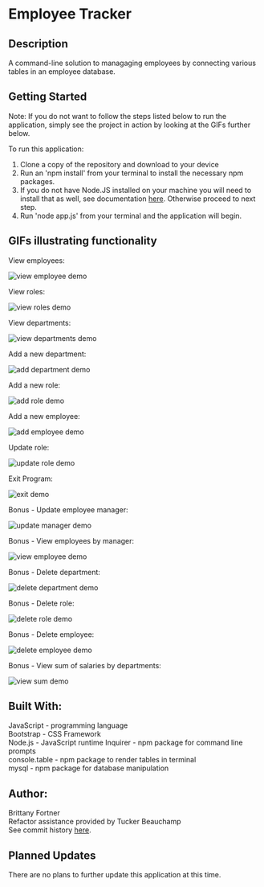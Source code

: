 # Employee Tracker

## Description

A command-line solution to managaging employees by connecting various tables in an employee database.

## Getting Started

Note: If you do not want to follow the steps listed below to run the application, simply see the project in action by looking at the GIFs further below. <br>

To run this application: <br>

1. Clone a copy of the repository and download to your device<br>
2. Run an 'npm install' from your terminal to install the necessary npm packages. <br>
3. If you do not have Node.JS installed on your machine you will need to install that as well, see documentation [here](https://nodejs.org/en/download/). Otherwise proceed to next step. <br>
4. Run 'node app.js' from your terminal and the application will begin.

## GIFs illustrating functionality

View employees:

![view employee demo](assets/view-employees.gif)

View roles:

![view roles demo](assets/view-roles.gif)

View departments:

![view departments demo](assets/view-departments.gif)

Add a new department:

![add department demo](assets/add-view-department.gif)

Add a new role:

![add role demo](assets/add-view-role.gif)

Add a new employee:

![add employee demo](assets/add-view-employee.gif)

Update role:

![update role demo](assets/update-role.gif)

Exit Program:

![exit demo](assets/exit-program.gif)

Bonus - Update employee manager:

![update manager demo](assets/update-manager.gif)

Bonus - View employees by manager:

![view employee demo](assets/by-manager.gif)

Bonus - Delete department:

![delete department demo](assets/del-dept.gif)

Bonus - Delete role:

![delete role demo](assets/del-role.gif)

Bonus - Delete employee:

![delete employee demo](assets/del-emp.gif)

Bonus - View sum of salaries by departments:

![view sum demo](assets/show-budget.gif)

## Built With:

JavaScript - programming language <br>
Bootstrap - CSS Framework <br>
Node.js - JavaScript runtime
Inquirer - npm package for command line prompts <br>
console.table - npm package to render tables in terminal <br>
mysql - npm package for database manipulation <br>

## Author:

Brittany Fortner <br>
Refactor assistance provided by Tucker Beauchamp <br>
See commit history [here](https://github.com/bfeliz/employee-tracker/graphs/contributors).

## Planned Updates

There are no plans to further update this application at this time.
